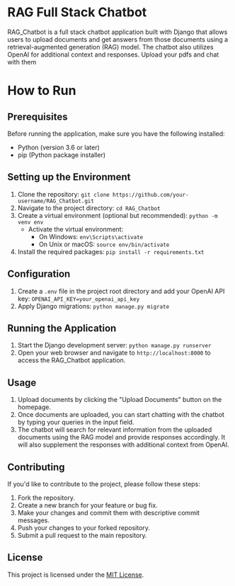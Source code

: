 # RAG Full Stack Chatbot
RAG_Chatbot is a full stack chatbot application built with Django that allows users to upload documents and get answers from those documents using a retrieval-augmented generation (RAG) model. The chatbot also utilizes OpenAI for additional context and responses.
Upload your pdfs and chat with them

# How to Run 



## Prerequisites

Before running the application, make sure you have the following installed:

- Python (version 3.6 or later)
- pip (Python package installer)

## Setting up the Environment

1. Clone the repository: `git clone https://github.com/your-username/RAG_Chatbot.git`
2. Navigate to the project directory: `cd RAG_Chatbot`
3. Create a virtual environment (optional but recommended): `python -m venv env`
   - Activate the virtual environment:
     - On Windows: `env\Scripts\activate`
     - On Unix or macOS: `source env/bin/activate`
4. Install the required packages: `pip install -r requirements.txt`

## Configuration

1. Create a `.env` file in the project root directory and add your OpenAI API key: `OPENAI_API_KEY=your_openai_api_key`
2. Apply Django migrations: `python manage.py migrate`

## Running the Application

1. Start the Django development server: `python manage.py runserver`
2. Open your web browser and navigate to `http://localhost:8000` to access the RAG_Chatbot application.

## Usage

1. Upload documents by clicking the "Upload Documents" button on the homepage.
2. Once documents are uploaded, you can start chatting with the chatbot by typing your queries in the input field.
3. The chatbot will search for relevant information from the uploaded documents using the RAG model and provide responses accordingly. It will also supplement the responses with additional context from OpenAI.

## Contributing

If you'd like to contribute to the project, please follow these steps:

1. Fork the repository.
2. Create a new branch for your feature or bug fix.
3. Make your changes and commit them with descriptive commit messages.
4. Push your changes to your forked repository.
5. Submit a pull request to the main repository.

## License

This project is licensed under the [MIT License](LICENSE).
